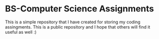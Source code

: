 BS-Computer Science Assignments
===

This is a simple repository that I have created for storing my coding assingments. This is a public repository and I hope that others will find it useful as well :)
